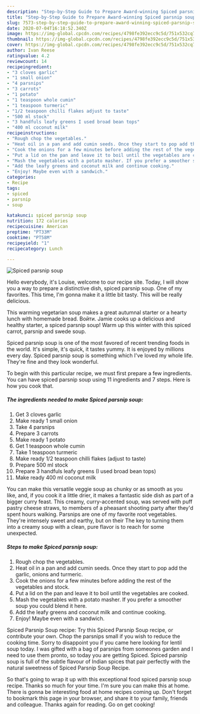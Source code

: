 ```yaml
---
description: "Step-by-Step Guide to Prepare Award-winning Spiced parsnip soup"
title: "Step-by-Step Guide to Prepare Award-winning Spiced parsnip soup"
slug: 7573-step-by-step-guide-to-prepare-award-winning-spiced-parsnip-soup
date: 2020-07-04T16:18:52.340Z
image: https://img-global.cpcdn.com/recipes/4798fe392ecc9c5d/751x532cq70/spiced-parsnip-soup-recipe-main-photo.jpg
thumbnail: https://img-global.cpcdn.com/recipes/4798fe392ecc9c5d/751x532cq70/spiced-parsnip-soup-recipe-main-photo.jpg
cover: https://img-global.cpcdn.com/recipes/4798fe392ecc9c5d/751x532cq70/spiced-parsnip-soup-recipe-main-photo.jpg
author: Ivan Reese
ratingvalue: 4.2
reviewcount: 14
recipeingredient:
- "3 cloves garlic"
- "1 small onion"
- "4 parsnips"
- "3 carrots"
- "1 potato"
- "1 teaspoon whole cumin"
- "1 teaspoon turmeric"
- "1/2 teaspoon chilli flakes adjust to taste"
- "500 ml stock"
- "3 handfuls leafy greens I used broad bean tops"
- "400 ml coconut milk"
recipeinstructions:
- "Rough chop the vegetables."
- "Heat oil in a pan and add cumin seeds. Once they start to pop add the garlic, onions and turmeric."
- "Cook the onions for a few minutes before adding the rest of the vegetables and stock."
- "Put a lid on the pan and leave it to boil until the vegetables are cooked."
- "Mash the vegetables with a potato masher. If you prefer a smoother soup you could blend it here."
- "Add the leafy greens and coconut milk and continue cooking."
- "Enjoy! Maybe even with a sandwich."
categories:
- Recipe
tags:
- spiced
- parsnip
- soup

katakunci: spiced parsnip soup 
nutrition: 172 calories
recipecuisine: American
preptime: "PT33M"
cooktime: "PT58M"
recipeyield: "1"
recipecategory: Lunch

---
```



![Spiced parsnip soup](https://img-global.cpcdn.com/recipes/4798fe392ecc9c5d/751x532cq70/spiced-parsnip-soup-recipe-main-photo.jpg)

Hello everybody, it's Louise, welcome to our recipe site. Today, I will show you a way to prepare a distinctive dish, spiced parsnip soup. One of my favorites. This time, I'm gonna make it a little bit tasty. This will be really delicious.

This warming vegetarian soup makes a great autumnal starter or a hearty lunch with homemade bread. Войти. Jamie cooks up a delicious and healthy starter, a spiced parsnip soup! Warm up this winter with this spiced carrot, parsnip and swede soup.

Spiced parsnip soup is one of the most favored of recent trending foods in the world. It's simple, it's quick, it tastes yummy. It is enjoyed by millions every day. Spiced parsnip soup is something which I've loved my whole life. They're fine and they look wonderful.


To begin with this particular recipe, we must first prepare a few ingredients. You can have spiced parsnip soup using 11 ingredients and 7 steps. Here is how you cook that.

<!--inarticleads1-->

##### The ingredients needed to make Spiced parsnip soup:

1. Get 3 cloves garlic
1. Make ready 1 small onion
1. Take 4 parsnips
1. Prepare 3 carrots
1. Make ready 1 potato
1. Get 1 teaspoon whole cumin
1. Take 1 teaspoon turmeric
1. Make ready 1/2 teaspoon chilli flakes (adjust to taste)
1. Prepare 500 ml stock
1. Prepare 3 handfuls leafy greens (I used broad bean tops)
1. Make ready 400 ml coconut milk


You can make this versatile veggie soup as chunky or as smooth as you like, and, if you cook it a little drier, it makes a fantastic side dish as part of a bigger curry feast. This creamy, curry-accented soup, was served with puff pastry cheese straws, to members of a pheasant shooting party after they&#39;d spent hours walking. Parsnips are one of my favorite root vegetables. They&#39;re intensely sweet and earthy, but on their The key to turning them into a creamy soup with a clean, pure flavor is to reach for some unexpected. 

<!--inarticleads2-->

##### Steps to make Spiced parsnip soup:

1. Rough chop the vegetables.
1. Heat oil in a pan and add cumin seeds. Once they start to pop add the garlic, onions and turmeric.
1. Cook the onions for a few minutes before adding the rest of the vegetables and stock.
1. Put a lid on the pan and leave it to boil until the vegetables are cooked.
1. Mash the vegetables with a potato masher. If you prefer a smoother soup you could blend it here.
1. Add the leafy greens and coconut milk and continue cooking.
1. Enjoy! Maybe even with a sandwich.


Spiced Parsnip Soup recipe: Try this Spiced Parsnip Soup recipe, or contribute your own. Chop the parsnips small if you wish to reduce the cooking time. Sorry to disappoint you if you came here looking for lentil soup today. I was gifted with a bag of parsnips from someones garden and I need to use them pronto, so today you are getting Spiced. Spiced parsnip soup is full of the subtle flavour of Indian spices that pair perfectly with the natural sweetness of Spiced Parsnip Soup Recipe. 

So that's going to wrap it up with this exceptional food spiced parsnip soup recipe. Thanks so much for your time. I'm sure you can make this at home. There is gonna be interesting food at home recipes coming up. Don't forget to bookmark this page in your browser, and share it to your family, friends and colleague. Thanks again for reading. Go on get cooking!

